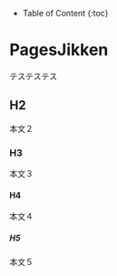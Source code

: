 - Table of Content
{:toc}

# PagesJikken

テステステス

## H2

本文２

### H3

本文３

#### H4

本文４

##### H5

本文５
